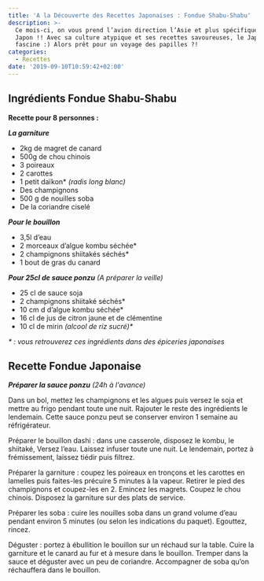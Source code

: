 ```yaml
---
title: 'A la Découverte des Recettes Japonaises : Fondue Shabu-Shabu'
description: >-
  Ce mois-ci, on vous prend l’avion direction l’Asie et plus spécifiquement le
  Japon !! Avec sa culture atypique et ses recettes savoureuses, le Japon
  fascine :) Alors prêt pour un voyage des papilles ?!
categories:
  - Recettes
date: '2019-09-10T10:59:42+02:00'
---
```

## Ingrédients Fondue Shabu-Shabu

**Recette pour 8 personnes :**

**_La garniture_**

* 2kg de magret de canard
* 500g de chou chinois
* 3 poireaux
* 2 carottes
* 1 petit daïkon* _(radis long blanc)_
* Des champignons
* 500 g de nouilles soba
* De la coriandre ciselé

_**Pour le bouillon**_

* 3,5l d’eau
* 2 morceaux d’algue kombu séchée*
* 2 champignons shiitakés séchés*
* 1 bout de gras du canard

_**Pour 25cl de sauce ponzu**_ _(A préparer la veille)_

* 25 cl de sauce soja
* 2 champignons shiitaké séchés*
* 10 cm d d’algue kombu séchée*
* 16 cl de jus de citron jaune et de clémentine
* 10 cl de mirin _(alcool de riz sucré)*_

_\* : vous retrouverez ces ingrédients dans des épiceries japonaises_



## Recette Fondue Japonaise

_**Préparer la sauce ponzu**_ _(24h à l'avance)_

Dans un bol, mettez les champignons et les algues puis versez le soja et mettre au frigo pendant toute une nuit. Rajouter le reste des ingrédients le lendemain. Cette sauce ponzu peut se conserver environ 1 semaine au réfrigérateur.



Préparer le bouillon dashi : dans une casserole, disposez le kombu, le shiitaké, Versez l’eau. Laissez infuser toute une nuit. Le lendemain, portez à frémissement, laissez tiédir puis filtrez.



Préparer la garniture : coupez les poireaux en tronçons et les carottes en lamelles puis faites-les précuire 5 minutes à la vapeur. Retirer le pied des champignons et coupez-les en 2. Emincez les magrets. Coupez le chou chinois. Disposez la garniture sur des plats de service.



Préparer les soba : cuire les nouilles soba dans un grand volume d’eau pendant environ 5 minutes (ou selon les indications du paquet). Egouttez, rincez.



Déguster : portez à ébullition le bouillon sur un réchaud sur la table. Cuire la garniture et le canard au fur et à mesure dans le bouillon. Tremper dans la sauce et déguster avec un peu de coriandre. Accompagner de soba qu’on réchauffera dans le bouillon.
